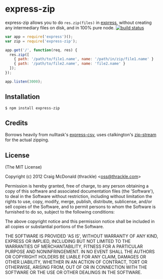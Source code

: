 # express-zip

express-zip allows you to do `res.zip(files)` in [express](http://expressjs.com/), without creating any intermediary files on disk, and in 100% pure node. [![build status](https://secure.travis-ci.org/thrackle/express-zip.png)](http://travis-ci.org/thrackle/express-zip)

```js
var app = require('express')();
var zip = require('express-zip');

app.get('/', function(req, res) {
  res.zip([
    { path: '/path/to/file1.name', name: '/path/in/zip/file1.name' }
    { path: '/path/to/file2.name', name: 'file2.name' }
  ]);
});

app.listen(3000);
```

## Installation

    $ npm install express-zip

## Credits

Borrows heavily from nulltask's [express-csv](https://github.com/nulltask/express-csv), uses
ctalkington's [zip-stream](https://github.com/ctalkington/node-zip-stream) for the actual zipping.

## License

(The MIT License)

Copyright (c) 2012 Craig McDonald (thrackle) &lt;oss@thrackle.com&gt;

Permission is hereby granted, free of charge, to any person obtaining
a copy of this software and associated documentation files (the
'Software'), to deal in the Software without restriction, including
without limitation the rights to use, copy, modify, merge, publish,
distribute, sublicense, and/or sell copies of the Software, and to
permit persons to whom the Software is furnished to do so, subject to
the following conditions:

The above copyright notice and this permission notice shall be
included in all copies or substantial portions of the Software.

THE SOFTWARE IS PROVIDED 'AS IS', WITHOUT WARRANTY OF ANY KIND,
EXPRESS OR IMPLIED, INCLUDING BUT NOT LIMITED TO THE WARRANTIES OF
MERCHANTABILITY, FITNESS FOR A PARTICULAR PURPOSE AND NONINFRINGEMENT.
IN NO EVENT SHALL THE AUTHORS OR COPYRIGHT HOLDERS BE LIABLE FOR ANY
CLAIM, DAMAGES OR OTHER LIABILITY, WHETHER IN AN ACTION OF CONTRACT,
TORT OR OTHERWISE, ARISING FROM, OUT OF OR IN CONNECTION WITH THE
SOFTWARE OR THE USE OR OTHER DEALINGS IN THE SOFTWARE.
